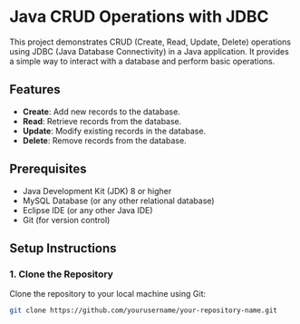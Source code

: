 # Java CRUD Operations with JDBC

This project demonstrates CRUD (Create, Read, Update, Delete) operations using JDBC (Java Database Connectivity) in a Java application. It provides a simple way to interact with a database and perform basic operations.

## Features

- **Create**: Add new records to the database.
- **Read**: Retrieve records from the database.
- **Update**: Modify existing records in the database.
- **Delete**: Remove records from the database.

## Prerequisites

- Java Development Kit (JDK) 8 or higher
- MySQL Database (or any other relational database)
- Eclipse IDE (or any other Java IDE)
- Git (for version control)

## Setup Instructions

### 1. Clone the Repository

Clone the repository to your local machine using Git:

```bash
git clone https://github.com/yourusername/your-repository-name.git
